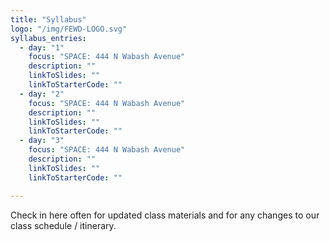 ```yaml
---
title: "Syllabus"
logo: "/img/FEWD-LOGO.svg"
syllabus_entries:
  - day: "1"
    focus: "SPACE: 444 N Wabash Avenue"
    description: ""
    linkToSlides: ""
    linkToStarterCode: ""
  - day: "2"
    focus: "SPACE: 444 N Wabash Avenue"
    description: ""
    linkToSlides: ""
    linkToStarterCode: ""
  - day: "3"
    focus: "SPACE: 444 N Wabash Avenue"
    description: ""
    linkToSlides: ""
    linkToStarterCode: ""

---
```


Check in here often for updated class materials and for 
any changes to our class schedule / itinerary.